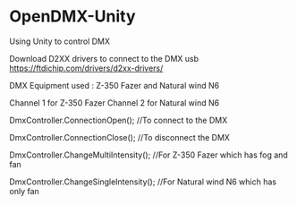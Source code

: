 # OpenDMX-Unity
Using Unity to control DMX

Download D2XX drivers to connect to the DMX usb
https://ftdichip.com/drivers/d2xx-drivers/

DMX Equipment used : Z-350 Fazer and Natural wind N6

Channel 1 for Z-350 Fazer
Channel 2 for Natural wind N6

DmxController.ConnectionOpen(); //To connect to the DMX

DmxController.ConnectionClose(); //To disconnect the DMX

DmxController.ChangeMultiIntensity(); //For Z-350 Fazer which has fog and fan

DmxController.ChangeSingleIntensity(); //For Natural wind N6 which has only fan
